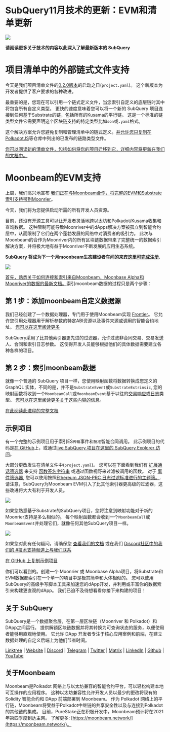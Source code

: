 # SubQuery11月技术的更新：EVM和清单更新

![](https://miro.medium.com/max/1400/1*q9GErDrvAyacOPm97krV6Q.png)

**请阅读更多关于技术的内容以此深入了解最新版本的 SubQuery**

# 项目清单中的外部链式文件支持

今天是我们项目清单文件的[0.2.0版本](https://doc.subquery.network/create/manifest/)的启动之日(`project.yaml`)。 这个新版本为开发者提供了客户要求的各种改进。

最重要的是，您现在可以引用一个链式定义文件，当您索引自定义的底层链时其中将包含所有自定义类型。 更快的速度意味着您可以将一个新的 SubQuery 项目连接到任何基于Substrate的链，包括所有的Kusama的平行链。 这是一个标准的链类型文件它需要声明这个区块链支持的特定类型比如`son`或`.yaml`格式。

这个解决方案允许您避免复制和管理清单中的链式定义。[并允许您只复制在PolkadotJS](https://github.com/polkadot-js/apps/tree/master/packages/apps-config/src/api/spec)等仓库中列出的已发布的链路类型文件。

[您可以阅读新的清单文件，包括如何将您的项目迁移到它，详细内容将更新在我们的文档中。](https://doc.subquery.network/create/manifest/)

# Moonbeam的EVM支持

上周，我们高兴地宣布 [我们正在与Moonbeam合作，将完整的EVM和Substrate索引支持带到Moonrier](https://subquery.medium.com/subquery-adds-ethereum-virtual-machine-evm-functionality-in-integration-with-moonbeam-and-ddbcdf0fd8ff)。

今天，我们将为您提供启动所需的所有开发人员资源。

目前，还没有开源工具可以让开发者灵活地跨以太坊和Polkadot/Kusama收集和查询数据。 这种限制可能导致Moonriver中的dApps解决方案被孤立到智能合约层中，从而限制了它们在两个蓬勃发展的网络中对消费者的吸引力。 此次与Moonbeam的合作为Moonriver内的所有区块链数据带来了完整统一的数据索引解决方案，并将极大地有益于Moonriver不断发展的应用生态系统。

**SubQuery 将成为下一个月moonbeam生态建设者车间的来宾**[**这里可完成注册**](https://www.crowdcast.io/e/moonbuilders-ws/10)**.**

![](https://miro.medium.com/max/600/1*AET6Ek_PqFDRoc29Jiitnw.gif)

[首先，熟悉关于如何连接和索引来自Moonbeam，Moonbase Alpha和Moonriver的数据的最新文档。](https://doc.subquery.network/create/moonbeam/)索引moonbeam数据的过程只是两个步骤：

## 第 1 步：添加moonbeam自定义数据源

我们已经创建了一个数据处理器，专门用于使用Moonbeam实现 [Frontier](https://github.com/paritytech/frontier)。 它允许您引用处理器用于解析参数的特定ABI资源以及事件来源或调用的智能合约地址。 [您可以在这里阅读更多](https://doc.subquery.network/create/moonbeam/#data-source-spec)

SubQuery采用了比其他索引器更先进的过滤器，允许过滤非合同交易、交易发送人、合同和索引日志参数。 这使得开发人员能够根据他们的具体数据需要建立各种各样的项目。

## 第 2 步：索引moonbeam数据

就像一个普通的 SubQuery 项目一样，您使用映射函数将数据转换成您定义的 GraphQL 实体，不同的是，并不是`SubstrateEvent`或`SubstrateExtrinsic`, 您的映射函数将收到一个`MoonbeamCall`或`MoonbeamEvent`基于以往的[交易响应](https://docs.ethers.io/v5/api/providers/types/#providers-TransactionResponse)或[日志](https://docs.ethers.io/v5/api/providers/types/#providers-Log)类型。 [您可以在这里阅读更多关于这些内容的信息](https://doc.subquery.network/create/moonbeam/#moonbeamcall)。

[在此阅读此进程的完整文档](https://doc.subquery.network/create/moonbeam/#moonbeamcall)

## 示例项目

有一个完整的示例项目用于索引ES`传输`事件和`批准`智能合同调用。 此示例项目的代码是[在 GitHub](https://github.com/subquery/tutorials-moonriver-evm-starter)上，或通过[live SubQuery 项目在这里的 SubQuery Explorer 访问](https://explorer.subquery.network/subquery/subquery/moonriver-evm-starter-project)。

大部分更改发生在清单文件中(`project.yaml`)。 您可以在下面看到我们有 [扩展通话筛选器](https://doc.subquery.network/create/moonbeam/#call-filters) 来支持 [函数签名字符串](https://docs.ethers.io/v5/api/utils/abi/fragments/#FunctionFragment) 或通过函数视野来过滤被调用的函数。 对于 [事件筛选器](https://doc.subquery.network/create/moonbeam/#event-filters), 您可以使用按照[Ethereum JSON-PRC 日志过滤标准进行的主题筛。](https://docs.ethers.io/v5/concepts/events/). 请注意，SubQuery为Moonbeam EVM引入了比其他索引器更高级的过滤器，这些改进将大大有利于开发人员。

![](https://miro.medium.com/max/700/1*4JRHItnILfCie4FT6sYLEA.png)

如果您熟悉基于Substrate的SubQuery项目，您将注意到映射功能对于新的Moonrier支持是多么相似的。 每个映射函数都会收到一个`MoonbeamCall`或`MoonbeamEvent`并处理它们，就像任何其他SubQuery项目一样。

![](https://miro.medium.com/max/700/1*k4_uJYYCsTnPRRJ7avq2WA.png)

如果您对此有任何疑问，请确保您 [查看我们的文档](https://doc.subquery.network/create/moonbeam) 或在我们 [Discord社区中的我们的 #技术支持频道上与我们联系](https://discord.com/invite/subquery)

[在 GitHub 上复制示例项目](https://github.com/subquery/tutorials-moonriver-evm-starter)

你们可以看到的。创建一个 Moonrier 或 Moonbase Alpha项目，将Substrate和EVM数据都索引在一个单一的项目中是极其简单和大体相似的。 您可以使用SubQuery的高级手写脚本工具来加速您的dApp开发，并利用或丰富你的数据索引来构建更直观的dApp。 我们已迫不及待想看看你接下来构建的项目！

## 关于 SubQuery

SubQuery是一个数据聚合层，在第一层区块链（Moonriver 和 Polkadot）和DApp之间运行。 提供解锁区块链数据并将其转换为可查询状态的服务，以便使用者能够用直观地使用。 它允许 DApp 开发者专注于核心应用案例和前端，在建立数据处理的自定义后端上为他们节省时间。

​​[Linktree](https://linktr.ee/subquerynetwork)  |  [Website](https://subquery.network/)  |  [Discord](https://discord.com/invite/78zg8aBSMG)  |  [Telegram](https://t.me/subquerynetwork)  |  [Twitter](https://twitter.com/subquerynetwork)  |  [Matrix](https://matrix.to/#/#subquery:matrix.org)  |  [LinkedIn](https://www.linkedin.com/company/subquery)  |  [Github](https://github.com/subquery/subql)  |  [YouTube](https://www.youtube.com/channel/UCi1a6NUUjegcLHDFLr7CqLw)

## 关于Moonbeam

Moonbeam是Polkadot 网络上与以太坊兼容的智能合约平台，可以轻松构建本地可互操作的应用程序。 这种以太坊兼容性允许开发人员以最少的更改将现有的 Solidity 智能合约和 DApp 前端部署到 Moonbeam。 作为 Polkadot 网络上的平行链，Moonbeam将受益于Polkadot中继链的共享安全性以及与连接到Polkadot的其他链的集成。 目前，PureStake正在积极开发中，Moonbeam预计将在2021年第四季度到达主网。 了解更多: [https://moonbeam.network/](https://moonbeam.network/)。
